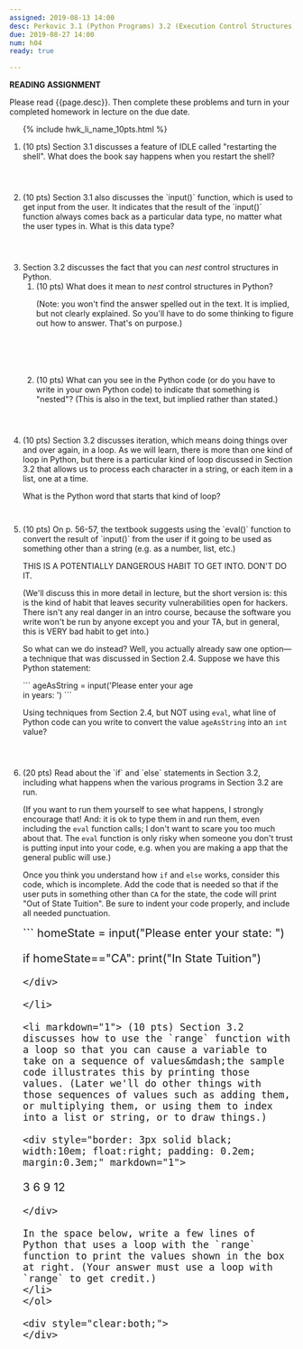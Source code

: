 ```yaml
---
assigned: 2019-08-13 14:00
desc: Perkovic 3.1 (Python Programs) 3.2 (Execution Control Structures)
due: 2019-08-27 14:00
num: h04
ready: true

---
```


<b>READING ASSIGNMENT</b>

Please read {{page.desc}}. Then complete these problems and turn in your completed homework in lecture on the due date.

<ol>

{% include hwk_li_name_10pts.html %}

<li style="margin-bottom: 4em;" markdown="1"> (10 pts) Section 3.1 discusses a feature of IDLE called "restarting the shell". What does the book say happens when you restart the shell?
</li>




<li style="margin-bottom: 4em;" markdown="1">
(10 pts) Section 3.1 also discusses the `input()` function,
which is used to get input from the user. It indicates that the result
of the `input()` function always comes back as a particular data type,
no matter what the user types in. What is this data type?


</li>

<li style="margin-bottom: 4em;" markdown="1"> Section 3.2 discusses the fact that you can <em>nest</em> control structures in Python.

<ol>
<li style="margin-bottom: 6em;" markdown="1"> (10 pts) What does it mean to <em>nest</em> control structures in Python?

(Note: you won't find the answer spelled out in the text.  It is implied, but not clearly explained.  So you'll have to do some thinking to figure out how to answer.  That's on purpose.)
</li>


<li style="margin-bottom: 4em;" markdown="1"> (10 pts) What can you see in the Python code (or do you have to write in your own Python code) to indicate that something is "nested"?  (This is also in the text, but implied rather than stated.)
</li>
</ol>

<div class="pagebreak">
</div>

</li>


<li style="margin-bottom: 3em;" markdown="1"> (10 pts)
Section 3.2 discusses iteration, which means doing things over and over again,
in a loop.  As we will learn, there is more than one kind of loop in Python,
but there is a particular kind of loop discussed in Section 3.2 that allows us to process each character in a string, or each item in a list, one at a time.

What is the Python word that starts that kind of loop? 


</li>



<li markdown="1" style="margin-bottom:4em;"> (10 pts) On p. 56-57, the textbook suggests using the `eval()` function
to convert the result of `input()` from the user if it going to be used
as something other than a string (e.g. as a number, list, etc.)

THIS IS A POTENTIALLY DANGEROUS HABIT TO GET INTO.  DON'T DO IT.

(We'll discuss this in more detail in lecture, but the short version
is: this is the kind of habit that leaves security vulnerabilities
open for hackers.    There isn't any real danger in an intro course,
because the software you write won't be run by anyone except you and your
TA, but in general, this is VERY bad habit to get into.)

So what can we do instead?  Well, you actually already saw one option&mdash;a technique that was discussed in Section 2.4.   Suppose we have this Python
statement:

<div style="width:65%" markdown="1">
```
ageAsString = input('Please enter your age in years: ')
```
</div>

Using techniques from Section 2.4, but NOT using `eval`, what line
of Python code can you write to convert
the value `ageAsString` into an `int` value?

</li>

<li style="margin-bottom: 0.1em;" markdown="1"> (20 pts) Read about the `if` and `else` statements in Section 3.2, including what happens when the various programs in Section 3.2 are run.

(If you want to run them yourself to see what happens, I strongly encourage that!  And: it is ok to type them in and run them, even including the `eval` function calls; I don't want to scare you too much about that. The  `eval` function is only risky when someone you don't trust is putting input into your code, e.g. when you are making a app that the general public will use.)

Once you think you understand how `if` and `else` works, consider this code, which is incomplete.   Add the code that is needed so that if the user puts in something other than `CA` for the state, the code will print "Out of State Tuition".   Be sure to indent your code properly, and include all needed punctuation.

<div style="font-size:144%" markdown="1">
```
homeState = input("Please enter your state: ")

if homeState=="CA":
  print("In State Tuition")




```
</div>

</li>

<li markdown="1"> (10 pts) Section 3.2 discusses how to use the `range` function with a loop so that you can cause a variable to take on a sequence of values&mdash;the sample code illustrates this by printing those values. (Later we'll do other things with those sequences of values such as adding them, or multiplying them, or using them to index into a list or string, or to draw things.)

<div style="border: 3px solid black; width:10em; float:right; padding: 0.2em; margin:0.3em;" markdown="1">
```
3
6
9
12
```
</div>

In the space below, write a few lines of Python that uses a loop with the `range` function to print the values shown in the box at right. (Your answer must use a loop with `range` to get credit.)
</li>
</ol>

<div style="clear:both;">
</div>
